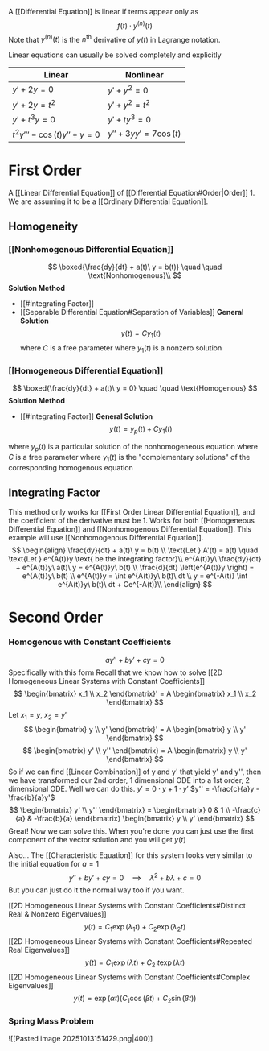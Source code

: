 A [[Differential Equation]] is linear if terms appear only as
$$
f(t) \cdot y^{(n)}(t)
$$
Note that $y^{(n)}(t)$ is the $n^\text{th}$ derivative of $y(t)$ in Lagrange notation.

 Linear equations can usually be solved completely and explicitly

| Linear                        | Nonlinear           |
| ----------------------------- | ------------------- |
| $y'+2y=0$                     | $y'+y^2 = 0$        |
| $y'+2y=t^2$                   | $y'+y^2 = t^2$      |
| $y'+t^3y=0$                   | $y'+ty^3 = 0$       |
| $t^2 y''' - \cos(t)y''+y = 0$ | $y''+3yy'=7\cos(t)$ |

# First Order
A [[Linear Differential Equation]] of [[Differential Equation#Order|Order]] 1. We are assuming it to be a [[Ordinary Differential Equation]].
## Homogeneity
### [[Nonhomogenous Differential Equation]]
$$
\boxed{\frac{dy}{dt} + a(t)\ y = b(t)}  \quad \quad \text{Nonhomogenous}\\
$$
**Solution Method**
* [[#Integrating Factor]]
* [[Separable Differential Equation#Separation of Variables]]
**General Solution**
$$
y(t) = Cy_{1}(t)
$$
where $C$ is a free parameter
where $y_1(t)$ is a nonzero solution
### [[Homogeneous Differential Equation]]
$$
\boxed{\frac{dy}{dt} + a(t)\ y = 0} \quad \quad \text{Homogenous}
$$
**Solution Method**
* [[#Integrating Factor]]
**General Solution**
$$
y(t) = y_{p}(t) + Cy_{1}(t)
$$

where $y_p(t)$ is a particular solution of the nonhomogeneous equation
where $C$ is a free parameter
where $y_1(t)$ is the "complementary solutions" of the corresponding homogenous equation

## Integrating Factor
This method only works for [[First Order Linear Differential Equation]], and the coefficient of the derivative must be 1. Works for both [[Homogeneous Differential Equation]] and [[Nonhomogenous Differential Equation]]. This example will use [[Nonhomogenous Differential Equation]].
$$
\begin{align}
\frac{dy}{dt} + a(t)\ y = b(t) \\
\text{Let } A'(t) = a(t) \quad \text{Let } e^{A(t)}y \text{ be the integrating factor}\\
e^{A(t)}y\ \frac{dy}{dt} + e^{A(t)}y\ a(t)\ y = e^{A(t)}y\ b(t) \\
\frac{d}{dt} \left(e^{A(t)}y \right) = e^{A(t)}y\ b(t) \\
e^{A(t)}y = \int e^{A(t)}y\ b(t)\ dt \\
y = e^{-A(t)} \int e^{A(t)}y\ b(t)\ dt + Ce^{-A(t)}\\
\end{align}
$$

# Second Order
### Homogenous with Constant Coefficients
$$
ay'' + by' + cy = 0
$$
Specifically with this form
Recall that we know how to solve [[2D Homogeneous Linear Systems with Constant Coefficients]]
$$
\begin{bmatrix}
x_1 \\
x_2
\end{bmatrix}' = A
\begin{bmatrix}
x_1 \\
x_2
\end{bmatrix}
$$
Let $x_{1} = y,\ x_{2}=y'$
$$
\begin{bmatrix}
y \\
y'
\end{bmatrix}' = A
\begin{bmatrix}
y \\
y'
\end{bmatrix}
$$
$$
\begin{bmatrix}
y' \\
y''
\end{bmatrix} = A
\begin{bmatrix}
y \\
y'
\end{bmatrix}
$$
So if we can find [[Linear Combination]] of y and y' that yield y' and y'', then we have transformed our 2nd order, 1 dimensional ODE into a 1st order, 2 dimensional ODE.
Well we can do this.
$y' = 0 \cdot y + 1 \cdot y'$
$y'' = -\frac{c}{a}y -\frac{b}{a}y'$
$$
\begin{bmatrix}
y' \\
y''
\end{bmatrix} =
\begin{bmatrix}
0 & 1 \\
-\frac{c}{a} & -\frac{b}{a}
\end{bmatrix}
\begin{bmatrix}
y \\
y'
\end{bmatrix}
$$
Great! Now we can solve this. When you're done you can just use the first component of the vector solution and you will get $y(t)$

Also...
The [[Characteristic Equation]] for this system looks very similar to the initial equation for $a = 1$
$$
y'' +by'+cy = 0 \quad \implies \quad \lambda^2 + b\lambda+c=0
$$
But you can just do it the normal way too if you want.

[[2D Homogeneous Linear Systems with Constant Coefficients#Distinct Real & Nonzero Eigenvalues]]
$$
y(t) = C_{1}\exp(\lambda_{1} t) + C_{2}\exp(\lambda_{2} t)
$$
[[2D Homogeneous Linear Systems with Constant Coefficients#Repeated Real Eigenvalues]]
$$
y(t) = C_{1} \exp(\lambda t) + C_{2}\ t \exp(\lambda t)
$$
[[2D Homogeneous Linear Systems with Constant Coefficients#Complex Eigenvalues]]
$$
y(t) = \exp(\alpha t)\left(C_{1}\cos(\beta t) + C_{2}\sin(\beta t)\right)
$$

### Spring Mass Problem
![[Pasted image 20251013151429.png|400]]